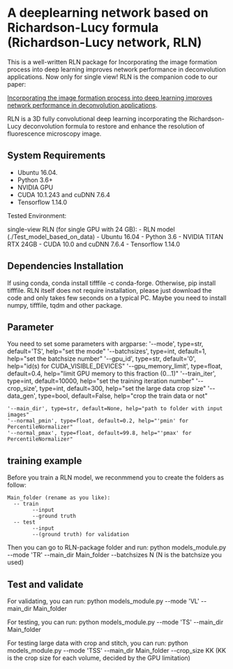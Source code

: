 # A deeplearning network based on Richardson-Lucy formula (Richardson-Lucy network, RLN)
This is a well-written RLN package for Incorporating the image formation process into deep learning improves network performance in deconvolution applications.
Now only for single view!
RLN is the companion code to our paper:

[Incorporating the image formation process into deep learning improves network performance in deconvolution applications](https://www.nature.com/articles/s41592-022-01652-7).

RLN is a 3D fully convolutional deep learning incorporating the Richardson-Lucy deconvolution formula to restore and enhance the resolution of fluorescence microscopy image.

## System Requirements

- Ubuntu 16.04.
- Python 3.6+
- NVIDIA GPU
- CUDA 10.1.243 and cuDNN 7.6.4
- Tensorflow 1.14.0

Tested Environment:

single-view RLN (for single GPU with 24 GB):
    - RLN model (./Test_model_based_on_data)
    - Ubuntu 16.04
    - Python 3.6
    - NVIDIA TITAN RTX 24GB
    - CUDA 10.0 and cuDNN 7.6.4
    - Tensorflow 1.14.0
    
## Dependencies Installation
If using conda, conda install tifffile -c conda-forge.
Otherwise, pip install tifffile.
RLN itself does not require installation, please just download the code and only takes few seconds on a typical PC.
Maybe you need to install numpy, tifffile, tqdm and other package.

## Parameter
You need to set some parameters with argparse:
    '--mode',  type=str, default='TS',  help="set the mode"
    '--batchsizes',  type=int, default=1,  help="set the batchsize number"
    '--gpu_id', type=str, default='0',   help="id(s) for CUDA_VISIBLE_DEVICES"
    '--gpu_memory_limit', type=float, default=0.4, help="limit GPU memory to this fraction (0...1)"
    '--train_iter', type=int, default=10000, help="set the training iteration number"
    '--crop_size', type=int, default=300, help="set the large data crop size"
    '--data_gen', type=bool, default=False, help="crop the train data or not"

    '--main_dir', type=str, default=None, help="path to folder with input images"
    '--normal_pmin', type=float, default=0.2, help="'pmin' for PercentileNormalizer"
    '--normal_pmax', type=float, default=99.8, help="'pmax' for PercentileNormalizer"

## training example
Before you train a RLN model, we reconmmend you to create the folders as follow:

    Main_folder (rename as you like):
      -- train
            --input
            --ground truth
      -- test
            --input
            --(ground truth) for validation

            
Then you can go to RLN-package folder and run:
python models_module.py --mode 'TR' --main_dir Main_folder --batchsizes N (N is the batchsize you used)

## Test and validate
For validating, you can run:
python models_module.py --mode 'VL' --main_dir Main_folder

For testing, you can run:
python models_module.py --mode 'TS' --main_dir Main_folder

For testing large data with crop and stitch, you can run:
python models_module.py --mode 'TSS' --main_dir Main_folder --crop_size KK (KK is the crop size for each volume, decided by the GPU limitation) 

